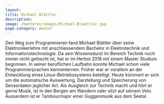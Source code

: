 ```yaml
---
layout:
title: Michael Blättler
description:
image: /mentoren/images/Michael-Blaettler.jpg
page-category: mentor
---
```


Den Weg zum Programmieren fand Michael Blättler über seine Elektronikerlehre mit anschliessendem Bachelor in Elektrotechnik und Informationstechnologie. Da sein Wissensdurst im Bereich Technik noch immer nicht gelöscht ist, hat er im Herbst 2018 mit einem Master Studium begonnen. In seiner beruflichen Laufbahn konnte Michael schon viele Programmierprachen kennenlernen. Früher war er vorallem an der Entwicklung eines Linux-Betriebssystems beteiligt. Heute kümmert er sich um die automatische Auswertung, Darstellung und Speicherung von Sensordaten jeglicher Art. Als Ausgleich zur Technik macht und hört er gerne Musik, ist in den Bergen am Wandern oder sitzt auf seinem Velo. Ausserdem ist er Tambourmajor einer Guggenmusik aus dem Seetal.
